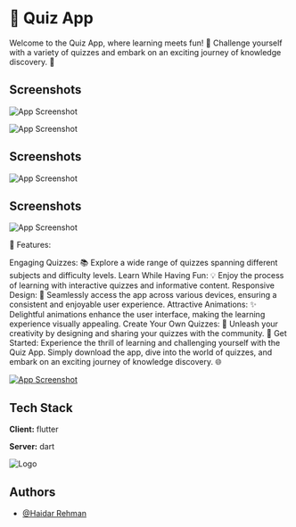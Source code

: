 
# 🧠 Quiz App

Welcome to the Quiz App, where learning meets fun! 🚀 Challenge yourself with a variety of quizzes and embark on an exciting journey of knowledge discovery. 🌟


## Screenshots


![App Screenshot](https://blogger.googleusercontent.com/img/a/AVvXsEg34i4M84MYWsvINnjDsmiKk4Kkecb1oVCxIMymnT7_jh-FnESiZ3C3qKDoXxyi-wYFPomNmXD0jv_uLo8cTB67wWayPl7BAP_T20f7DHm_fv0_J1BO9gSOCUzf5KMKL9azg4bmVUow79zzZuvURMdD649G-InBUuSxVPy-7K74zb3zz8URkDKZfPgK)


![App Screenshot](https://blogger.googleusercontent.com/img/a/AVvXsEjwvcY6_cOu49AzUfpEe898Y222yL2ElRdfMhWSc3nO6MnBTNTqiKbSDhKzQURKkzJy5JMk8wdDUXMGI6NU2ciEFfwAVWTT-QIJGSFSwj1PXXdlsz06fh6VDjtZfzoDDv-fSaZYdjrQf9EJCwDoaD7NNROHAfoJ9LTKfQR_EVAmxDhcvFG6aCMCorFB)



## Screenshots

![App Screenshot](https://blogger.googleusercontent.com/img/a/AVvXsEiqpdsOS5700v-6wxWgO_L-BxE5EkHZVRdVwi0RYV_sLiJtgxFtrCZfs6MBpdSEHbEFn9RsaphoD64nA2qUxnqJTb0grPmGMXcKxgtngzqTLJdLkCYKZy3HRtoAF-x0il0FWSRRprhv-d-P9gItlhiMQNijLE2jItwqUGNM2s8gYuxTBvgIzX0MykKw)






## Screenshots

![App Screenshot](https://blogger.googleusercontent.com/img/a/AVvXsEgVx0uh8M7I3l9x5A2DvT1Yq_ijEtGYcsV-Q8ubpxOFRYe7wSVXaEGJNHCvqfrH6mU4VYkIMeo0Fnz0GgE99D6hZ9eaXMM73mlgPkc2Nm8vOhCsAPm6ZzdsYGXPke6GrIsgUfSJleO-1bxmuo1EZPcOANbSmaYhd_tduumjUIDrF4cmLigdB7T21NGx)








🎉 Features:

Engaging Quizzes: 📚 Explore a wide range of quizzes spanning different subjects and difficulty levels.
Learn While Having Fun: 💡 Enjoy the process of learning with interactive quizzes and informative content.
Responsive Design: 📱 Seamlessly access the app across various devices, ensuring a consistent and enjoyable user experience.
Attractive Animations: ✨ Delightful animations enhance the user interface, making the learning experience visually appealing.
Create Your Own Quizzes: 🎨 Unleash your creativity by designing and sharing your quizzes with the community.
📱 Get Started:
Experience the thrill of learning and challenging yourself with the Quiz App. Simply download the app, dive into the world of quizzes, and embark on an exciting journey of knowledge discovery. 🌐



<a href="https://github.com/HaidarRehmanNazir/Flutter-Snake-Game/releases/download/Snakeee/Snakeee.apk">![App Screenshot](https://blogger.googleusercontent.com/img/a/AVvXsEhYpupn21Uc1_DaEpINY5DMdfcIisS0T0lu4vSOMnZ6pqaTuOIJli4tpqb0eWXUL390G6TWpqbxJn-1GJjxvMGal5SUYPgo2foDYsW9yA3K3ZYByrRsqa3JIJ40OYJcMebOMwM5cfjWsBb3AUZQEE6yRt1ZiUKZcf1lXUxMX08hJqrdtBjF2pC-WV2i)</a>











## Tech Stack

**Client:** flutter

**Server:** dart


![Logo](https://blogger.googleusercontent.com/img/a/AVvXsEgRlsvo4D3p1n0PVXL-fE-d2U8FFEgiZYi32lA0v-pSa1Nj55wBfDLk61gpgP9OyqqaM5rtjxZPilLwaGjWJXfz-4SnJHQQ84KYtKpOShmhhe0Pp5YEft0JwphrIDtciI4ROFbE8Z7gnj9GoFCPfmph0Wy85-W9JcQ2-XvYDmUBVWK_-9ex3Txzs3RM)


## Authors

- [@Haidar Rehman](https://github.com/HaidarRehmanNazir)

